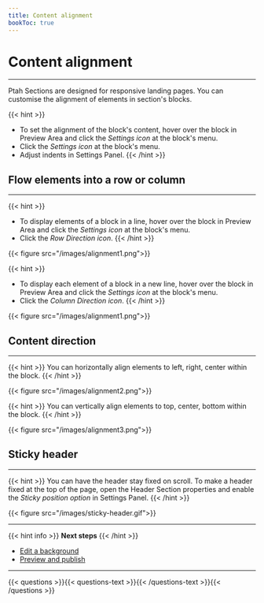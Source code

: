 ```yaml
---
title: Content alignment
bookToc: true
---
```


# Content alignment
***

Ptah Sections are designed for responsive landing pages. You can customise the alignment of elements in section's blocks.

{{< hint >}}
- To set the alignment of the block's content, hover over the block in Preview Area and click the *Settings icon* at the block's menu.
- Click the *Settings icon* at the block's menu.
- Adjust indents in Settings Panel.
{{< /hint >}}

## Flow elements into a row or column
***

{{< hint >}}
- To display elements of a block in a line, hover over the block in Preview Area and click the *Settings icon* at the block's menu.
- Click the *Row Direction icon*.
{{< /hint >}}

{{< figure src="/images/alignment1.png">}}

{{< hint >}}
- To display each element of a block in a new line, hover over the block in Preview Area and click the *Settings icon* at the block's menu.
- Click the *Column Direction icon*.
{{< /hint >}}

{{< figure src="/images/alignment1.png">}}

## Content direction
***

{{< hint >}}
You can horizontally align elements to left, right, center within the block.
{{< /hint >}}

{{< figure src="/images/alignment2.png">}}

{{< hint >}}
You can vertically align elements to top, center, bottom within the block.
{{< /hint >}}

{{< figure src="/images/alignment3.png">}}

## Sticky header
***

{{< hint >}}
You can have the header stay fixed on scroll. To make a header fixed at the top of the page, open the Header Section properties and enable the *Sticky position option* in Settings Panel.
{{< /hint >}}

{{< figure src="/images/sticky-header.gif">}}

***

{{< hint info >}}
**Next steps**
{{< /hint >}}

- [Edit a background](/docs/background/)
- [Preview and publish](/docs/release/)

***

{{< questions >}}{{< questions-text >}}{{< /questions-text >}}{{< /questions >}}